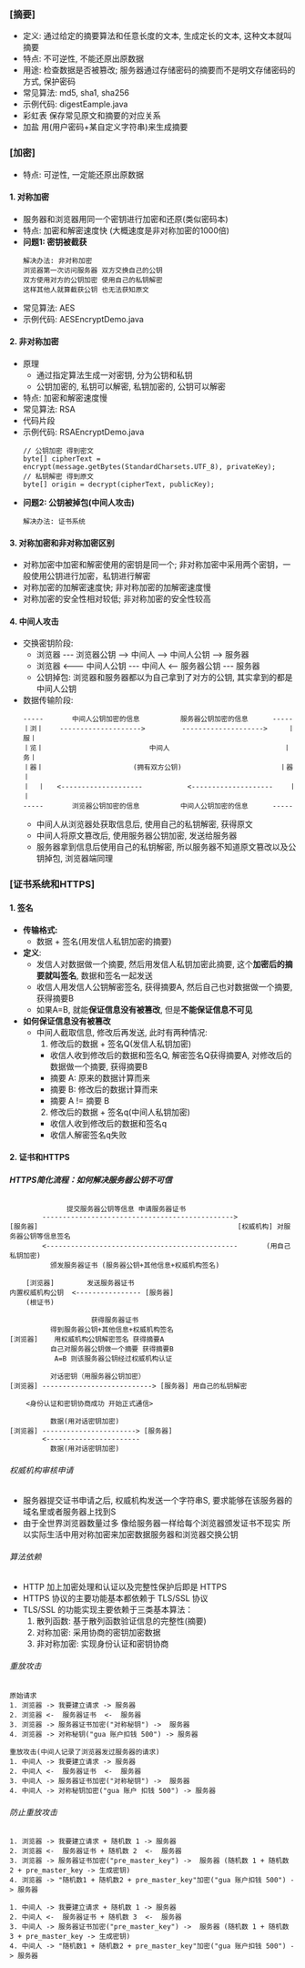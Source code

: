 ### [摘要]
  * 定义: 通过给定的摘要算法和任意长度的文本, 生成定长的文本, 这种文本就叫摘要
  * 特点: 不可逆性, 不能还原出原数据
  * 用途: 检查数据是否被篡改; 服务器通过存储密码的摘要而不是明文存储密码的方式, 保护密码
  * 常见算法: md5, sha1, sha256
  * 示例代码: digestEample.java
  * 彩虹表 保存常见原文和摘要的对应关系
  * 加盐 用(用户密码+某自定义字符串)来生成摘要    

### [加密]
  * 特点: 可逆性, 一定能还原出原数据

#### 1. 对称加密
  * 服务器和浏览器用同一个密钥进行加密和还原(类似密码本)
  * 特点: 加密和解密速度快 (大概速度是非对称加密的1000倍)
  * **问题1: 密钥被截获**
    ```
    解决办法: 非对称加密
    浏览器第一次访问服务器 双方交换自己的公钥
    双方使用对方的公钥加密 使用自己的私钥解密
    这样其他人就算截获公钥 也无法获知原文
    ```
  * 常见算法: AES
  * 示例代码: AESEncryptDemo.java

#### 2. 非对称加密
  * 原理
    * 通过指定算法生成一对密钥, 分为公钥和私钥
    * 公钥加密的, 私钥可以解密, 私钥加密的, 公钥可以解密
  * 特点: 加密和解密速度慢
  * 常见算法: RSA
  * 代码片段
  * 示例代码: RSAEncryptDemo.java
    ```
    // 公钥加密 得到密文
    byte[] cipherText = encrypt(message.getBytes(StandardCharsets.UTF_8), privateKey);
    // 私钥解密 得到原文
    byte[] origin = decrypt(cipherText, publicKey);
    ```
  * **问题2: 公钥被掉包(中间人攻击)**
    ```
    解决办法: 证书系统
    ```

#### 3. 对称加密和非对称加密区别
  * 对称加密中加密和解密使用的密钥是同一个; 非对称加密中采用两个密钥，一般使用公钥进行加密，私钥进行解密
  * 对称加密的加解密速度快; 非对称加密的加解密速度慢
  * 对称加密的安全性相对较低; 非对称加密的安全性较高

#### 4. 中间人攻击
  * 交换密钥阶段:
    * 浏览器 --- 浏览器公钥 --> 中间人 --> 中间人公钥 --> 服务器
    * 浏览器 <--- 中间人公钥 --- 中间人 <-- 服务器公钥 --- 服务器
    * 公钥掉包: 浏览器和服务器都以为自己拿到了对方的公钥, 其实拿到的都是中间人公钥
  * 数据传输阶段:
    ```
    -----       中间人公钥加密的信息          服务器公钥加密的信息      -----
    丨浏丨    -------------------->         -------------------->     丨服丨
    丨览丨                          中间人                            丨务丨
    丨器丨                      (拥有双方公钥)                        丨器丨
    丨  丨   <--------------------           <--------------------    丨  丨
    -----       浏览器公钥加密的信息          中间人公钥加密的信息      -----
    ```
    * 中间人从浏览器处获取信息后, 使用自己的私钥解密, 获得原文
    * 中间人将原文篡改后, 使用服务器公钥加密, 发送给服务器
    * 服务器拿到信息后使用自己的私钥解密, 所以服务器不知道原文篡改以及公钥掉包, 浏览器端同理

### [证书系统和HTTPS]
#### 1. 签名
  * **传输格式:**
    * 数据 + 签名(用发信人私钥加密的摘要)
  * **定义**:
    * 发信人对数据做一个摘要, 然后用发信人私钥加密此摘要, 这个**加密后的摘要就叫签名**, 数据和签名一起发送
    * 收信人用发信人公钥解密签名, 获得摘要A, 然后自己也对数据做一个摘要, 获得摘要B
    * 如果A=B, 就能**保证信息没有被篡改**, 但是**不能保证信息不可见**
  * **如何保证信息没有被篡改**
    * 中间人截取信息, 修改后再发送, 此时有两种情况:
      1. 修改后的数据 + 签名Q(发信人私钥加密)
        * 收信人收到修改后的数据和签名Q, 解密签名Q获得摘要A, 对修改后的数据做一个摘要, 获得摘要B
        * 摘要 A: 原来的数据计算而来
        * 摘要 B: 修改后的数据计算而来
        * 摘要 A != 摘要 B
      2. 修改后的数据 + 签名q(中间人私钥加密)
        * 收信人收到修改后的数据和签名q
        * 收信人解密签名q失败

#### 2. 证书和HTTPS
###### **HTTPS简化流程：如何解决服务器公钥不可信**
  ```
                提交服务器公钥等信息 申请服务器证书
          ----------------------------------------------->
  [服务器]                                                 [权威机构] 对服务器公钥等信息签名
          <-----------------------------------------------       (用自己私钥加密)
            颁发服务器证书 (服务器公钥+其他信息+权威机构签名)
  ```
  ```
      [浏览器]        发送服务器证书
  内置权威机构公钥  <---------------- [服务器]
      (根证书)
  ```
  ```
                      获得服务器证书
            得到服务器公钥+其他信息+权威机构签名
  [浏览器]    用权威机构公钥解密签名 获得摘要A
            自己对服务器公钥做一个摘要 获得摘要B
             A=B 则该服务器公钥经过权威机构认证
  ```
  ```
            对话密钥（用服务器公钥加密）
  [浏览器] ---------------------------> [服务器] 用自己的私钥解密
  ```
  ```
      <身份认证和密钥协商成功 开始正式通信>

            数据(用对话密钥加密)
  [浏览器] -----------------------> [服务器]
          <-----------------------
            数据(用对话密钥加密)
  ```

###### 权威机构审核申请
  * 服务器提交证书申请之后, 权威机构发送一个字符串S, 要求能够在该服务器的域名里或者服务器上找到S
  * 由于全世界浏览器数量过多 像给服务器一样给每个浏览器颁发证书不现实
    所以实际生活中用对称加密来加密数据服务器和浏览器交换公钥

###### 算法依赖
  * HTTP 加上加密处理和认证以及完整性保护后即是 HTTPS
  * HTTPS 协议的主要功能基本都依赖于 TLS/SSL 协议
  * TLS/SSL 的功能实现主要依赖于三类基本算法：
    1. 散列函数: 基于散列函数验证信息的完整性(摘要)
    2. 对称加密: 采用协商的密钥加密数据
    3. 非对称加密: 实现身份认证和密钥协商

###### 重放攻击
```
原始请求
1. 浏览器 -> 我要建立请求 -> 服务器
2. 浏览器 <-  服务器证书  <-  服务器
3. 浏览器 -> 服务器证书加密("对称秘钥") ->  服务器
4. 浏览器 -> 对称秘钥("gua 账户扣钱 500") -> 服务器
```
```
重放攻击(中间人记录了浏览器发过服务器的请求)
1. 中间人 -> 我要建立请求 -> 服务器
2. 中间人 <-  服务器证书  <-  服务器
3. 中间人 -> 服务器证书加密("对称秘钥") ->  服务器
4. 中间人 -> 对称秘钥加密("gua 账户 扣钱 500") -> 服务器
```

###### 防止重放攻击
```
1. 浏览器 -> 我要建立请求 + 随机数 1 -> 服务器
2. 浏览器 <-  服务器证书 + 随机数 2  <-  服务器
3. 浏览器 -> 服务器证书加密("pre_master_key") ->  服务器 (随机数 1 + 随机数 2 + pre_master_key -> 生成密钥)
4. 浏览器 -> "随机数1 + 随机数2 + pre_master_key"加密("gua 账户扣钱 500") -> 服务器
```
```
1. 中间人 -> 我要建立请求 + 随机数 1 -> 服务器
2. 中间人 <-  服务器证书 + 随机数 3  <-  服务器
3. 中间人 -> 服务器证书加密("pre_master_key") ->  服务器 (随机数 1 + 随机数 3 + pre_master_key -> 生成密钥)
4. 中间人 -> "随机数1 + 随机数2 + pre_master_key"加密("gua 账户扣钱 500") -> 服务器
```
